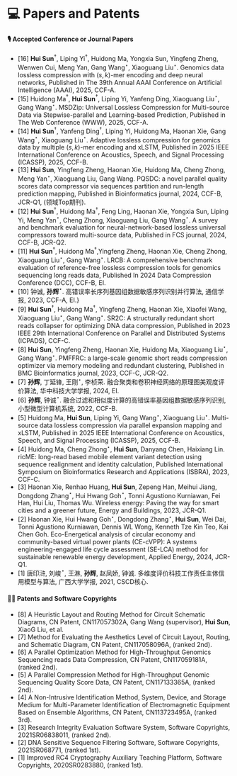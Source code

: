 
# 💻 Papers and Patents


#### 🎙 Accepted Conference or Journal Papers
- [16] **Hui Sun**$^\dagger$, Liping Yi$^\dagger$, Huidong Ma, Yongxia Sun, Yingfeng Zheng, Wenwen Cui, Meng Yan, Gang Wang$^{\star}$, Xiaoguang Liu$^{\star}$. Genomics data lossless compression with $(s,k)$-mer encoding and deep neural networks, Published in The 39th Annual AAAI Conference on Artificial Intelligence (AAAI), 2025, CCF-A.
- [15] Huidong Ma$^\dagger$, **Hui Sun**$^\dagger$, Liping Yi, Yanfeng Ding, Xiaoguang Liu$^{\star}$, Gang Wang$^{\star}$. MSDZip: Universal Lossless Compression for Multi-source Data via Stepwise-parallel and Learning-based Prediction, Published in The Web Conference (WWW), 2025, CCF-A.
- [14] **Hui Sun**$^\dagger$, Yanfeng Ding$^\dagger$, Liping Yi, Huidong Ma, Haonan Xie, Gang Wang$^{\star}$, Xiaoguang Liu$^{\star}$. Adaptive lossless compression for genomics data by multiple ($s, k$)-mer encoding and xLSTM, Published in 2025 IEEE International Conference on Acoustics, Speech, and Signal Processing (ICASSP), 2025, CCF-B.
- [13] **Hui Sun**, Yingfeng Zheng, Haonan Xie, Huidong Ma, Cheng Zhong, Meng Yan$^{\star}$, Xiaoguang Liu, Gang Wang. PQSDC: a novel parallel quality scores data compressor via sequences partition and run-length prediction mapping, Published in Bioinformatics journal, 2024, CCF-B, JCR-Q1, (领域Top期刊).
- [12] **Hui Sun**$^\dagger$, Huidong Ma$^\dagger$, Feng Ling, Haonan Xie, Yongxia Sun, Liping Yi, Meng Yan$^{\star}$, Cheng Zhong, Xiaoguang Liu, Gang Wang$^{\star}$. A survey and benchmark evaluation for neural-network-based lossless universal compressors toward multi-source data, Published in FCS journal, 2024, CCF-B, JCR-Q2.
- [11] **Hui Sun**$^\dagger$, Huidong Ma$^\dagger$,Yingfeng Zheng, Haonan Xie, Cheng Zhong, Xiaoguang Liu$^{\star}$, Gang Wang$^{\star}$. LRCB: A comprehensive benchmark evaluation of reference-free lossless compression tools for genomics sequencing long reads data, Published In 2024 Data Compression Conference (DCC), CCF-B, EI.
- [10] 钟诚, **孙辉**$^{\star}$. 高错误率长序列基因组数据敏感序列识别并行算法, 通信学报, 2023, CCF-A, EI.}
- [9] **Hui Sun**$^\dagger$, Huidong Ma$^\dagger$, Yingfeng Zheng, Haonan Xie, Xiaofei Wang, Xiaoguang Liu$^{\star}$, Gang Wang$^{\star}$. SR2C: A structurally redundant short reads collapser for optimizing DNA data compression, Published in 2023 IEEE 29th International Conference on Parallel and Distributed Systems (ICPADS), CCF-C.
- [8] **Hui Sun**, Yingfeng Zheng, Haonan Xie, Huidong Ma, Xiaoguang Liu$^{\star}$, Gang Wang$^{\star}$. PMFFRC: a large-scale genomic short reads compression optimizer via memory modeling and redundant clustering, Published in BMC Bioinformatics journal, 2023, CCF-C, JCR-Q2.
- [7]  **孙辉**, 丁延锋, 王刚$^{\star}$, 李桢荣. 融合聚类和卷积神经网络的原理图美观度评价算法, 华中科技大学学报, 2024, EI.
- [6] **孙辉**, 钟诚$^{\star}$. 融合过滤和相似度计算的高错误率基因组数据敏感序列识别, 小型微型计算机系统, 2022, CCF-B.
- [5] Huidong Ma, **Hui Sun**, Liping Yi, Gang Wang$^{\star}$, Xiaoguang Liu$^{\star}$. Multi-source data lossless compression via parallel expansion mapping and xLSTM, Published in 2025 IEEE International Conference on Acoustics, Speech, and Signal Processing (ICASSP), 2025, CCF-B.
- [4] Huidong Ma, Cheng Zhong$^{\star}$, **Hui Sun**, Danyang Chen, Haixiang Lin. ricME: long-read based mobile element variant detection using sequence realignment and identity calculation, Published International Symposium on Bioinformatics Research and Applications (ISBRA), 2023, CCF-C.
- [3] Haonan Xie, Renhao Huang, **Hui Sun**, Zepeng Han, Meihui Jiang, Dongdong Zhang$^{\star}$, Hui Hwang Goh$^{\star}$, Tonni Agustiono Kurniawan, Fei Han, Hui Liu, Thomas Wu. Wireless energy: Paving the way for smart cities and a greener future, Energy and Buildings, 2023, JCR-Q1.
- [2] Haonan Xie, Hui Hwang Goh$^{\star}$, Dongdong Zhang$^{\star}$, **Hui Sun**, Wei Dai, Tonni Agustiono Kurniawan, Dennis WL Wong, Kenneth Tze Kin Teo, Kai Chen Goh. Eco-Energetical analysis of circular economy and community-based virtual power plants (CE-cVPP): A systems engineering-engaged life cycle assessment (SE-LCA) method for sustainable renewable energy development, Applied Energy, 2024, JCR-Q1.
- [1] 唐印浒, 刘峻$^{\star}$, 王淋, **孙辉**, 赵凤娇, 钟诚. 多维度评价科技工作责任主体信用模型与算法, 广西大学学报, 2021, CSCD核心.


#### 🧑‍🎨 Patents and Software Copyrights
- [8] A Heuristic Layout and Routing Method for Circuit Schematic Diagrams, CN Patent, CN117057302A, Gang Wang (supervisor), **Hui Sun**, XiaoG Liu, et al. 
- [7] Method for Evaluating the Aesthetics Level of Circuit Layout, Routing, and Schematic Diagram, CN Patent, CN117058096A, (ranked 2nd). 
- [6] A Parallel Optimization Method for High-Throughput Genomics Sequencing reads Data Compression, CN Patent, CN117059181A, (ranked 2nd). 
- [5] A Parallel Compression Method for High-Throughput Genomic Sequencing Quality Score Data, CN Patent, CN117133365A, (ranked 2nd). 
- [4] A Non-Intrusive Identification Method, System, Device, and Storage Medium for Multi-Parameter Identification of Electromagnetic Equipment Based on Ensemble Algorithms, CN Patent, CN113723495A, (ranked 3rd). 
- [3] Research Integrity Evaluation Software System, Software Copyrights, 2021SR06838011, (ranked 2nd).
- [2] DNA Sensitive Sequence Filtering Software, Software Copyrights, 2021SR068771, (ranked 1st).
- [1] Improved RC4 Cryptography Auxiliary Teaching Platform, Software Copyrights, 2020SR0283880, (ranked 1st).